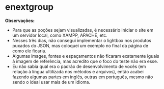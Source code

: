 # enextgroup

**Observações:**

- Para que as poções sejam visualizadas, é necessário iniciar o site em um servidor local, como XAMPP, APACHE, etc.
- Nesses três dias, não consegui implementar o lightbox nos produtos puxados do JSON, mas coloquei um exemplo no final da página de
como ele ficaria.
- Algumas images, fontes e espaçamentos não ficaram exatamente iguais à imagem de referência, mas acredito que o foco do teste não 
era esse.
- Eu não sabia qual era o padrão de desenvolvimento de vocês (em relação à língua ultilizada nos métodos e arquivos), então acabei fazendo
algumas partes em inglês, outras em português, mesmo não sendo o ideal usar mais de um idioma.
